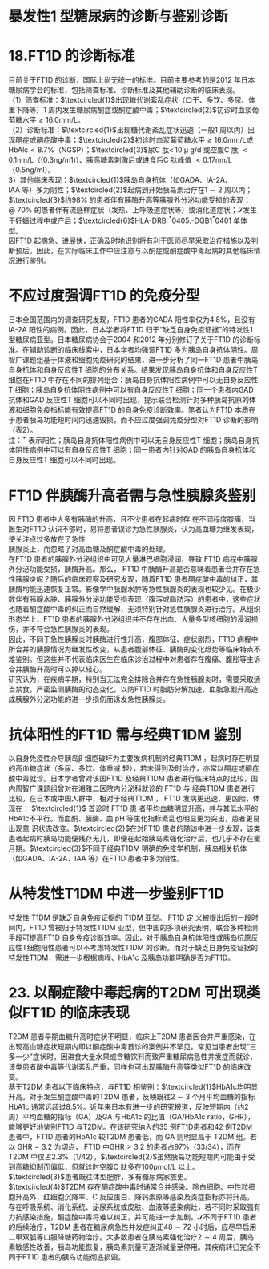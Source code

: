 # 暴发性1 型糖尿病的诊断与鉴别诊断  
# 18.FT1D 的诊断标准  
目前关于FT1D 的诊断，国际上尚无统一的标准。目前主要参考的是2012 年日本糖尿病学会的标准，包括筛查标准、诊断标准及其他辅助诊断的临床表现。  
（1）筛查标准：$\textcircled{1}$出现糖代谢紊乱症状（口干、多饮、多尿、体重下降等）1 周内发生糖尿病酮症或酮症酸中毒；$\textcircled{2}$初诊时血浆葡萄糖水平$\geqslant16.0\mathrm{mm}/\mathrm{L}$。  
（2）诊断标准：$\textcircled{1}$出现糖代谢紊乱症状迅速（一般1 周以内）出现酮症或酮症酸中毒；$\textcircled{2}$初诊时血浆葡萄糖水平$\geqslant16.0\mathrm{mm}/\mathrm{L}$或${\mathrm{HbAlc}}<8.7\%$（NGSP）；$\textcircled{3}$尿C 肽$<\,10\ \upmu\ \mathrm{g/d}$ 或空腹C 肽
$<0.1\mathrm{nm}/\mathrm{L}$（$(0.3\mathrm{ng}/\mathrm{m}1)$）、胰高糖素刺激后或进食后C 肽峰值
$<0.17\mathrm{nm}/\mathrm{L}$（0.5ng/ml）。  
3）其他临床表现：$\textcircled{1}$胰岛自身抗体（如GADA、IA-2A、  
IAA 等）多为阴性；$\textcircled{2}$起病到开始胰岛素治疗在$1\sim2$ 周以内；
$\textcircled{3}$约$98\%$ 的患者伴有胰酶升高等胰腺外分泌功能受损的表现；
$@~70\%$ 的患者伴有流感样症状（发热、上呼吸道症状等）或消化道症状；$\mathcal{S}$发生于妊娠过程中或产后；$\textcircled{6}$HLA-DRB$\lfloor{}^{*}0405.$-$\mathrm{DQB1}^{*}0401$ 单体型。  
因FT1D 起病急、进展快，正确及时地识别将有利于医师尽早采取治疗措施以及判断预后。因此，在实际临床工作中应注意与以酮症或酮症酸中毒起病的其他临床情况进行鉴别。  
#  不应过度强调FT1D 的免疫分型  
日本全国范围内的调查研究发现，FT1D 患者的GADA 阳性率仅为$4.8\%$，且没有IA-2A 阳性的病例。因此，日本学者将FT1D 归于“缺乏自身免疫证据”的特发性1 型糖尿病亚型。日本糖尿病协会于2004 和2012 年分别修订了关于FT1D 的诊断标准。在辅助诊断的临床线索中，日本学者均强调FT1D 多为胰岛自身抗体阴性。周智广课题组基于体液和细胞免疫研究的结果，进一步分析了同一FT1D 患者中胰岛自身抗体和自身反应性T 细胞的分布关系。结果发现胰岛自身抗体和自身反应性T 细胞在FT1D 中存在不同的排列组合：胰岛自身抗体阳性病例中可以无自身反应性T 细胞；胰岛自身抗体阴性病例中可以有自身反应性T 细胞；同一个患者内GAD 抗体和GAD 反应性T 细胞可以不同时出现，提示联合检测针对多种胰岛抗原的体液和细胞免疫指标能有效提高FT1D 的自身免疫诊断效率。笔者认为FT1D 本质在于患者胰岛功能短时间内迅速毁损，而不应过度强调免疫分型对FT1D 诊断的影响（表2）。  
注：$^+$ 表示阳性；胰岛自身抗体阳性病例中可以无自身反应性T 细胞；胰岛自身抗体阴性病例中可以有自身反应性T 细胞；同一患者内针对GAD 的胰岛自身抗体和自身反应性T 细胞可以不同时出现。  
# FT1D 伴胰酶升高者需与急性胰腺炎鉴别  
因 FT1D  患者中大多有胰酶的升高，且不少患者在起病时存 在不同程度腹痛，当医生对FT1D 认识不够时，易将患者误诊为急性胰腺炎，认为高血糖为继发表现，使关注点过多放在了急性  
胰腺炎上，而忽略了对高血糖及酮症酸中毒的处理。  
在FT1D 患者的胰腺外分泌组织中可见大量淋巴细胞浸润，导致 FT1D  病程中胰腺外分泌功能受损，胰酶升高。那么， FT1D 中胰酶升高是否意味着患者合并存在急性胰腺炎呢？随后的临床观察及研究发现，随着FT1D 患者酮症酸中毒的纠正，其胰酶均能迅速恢复正常。影像学中胰腺水肿等急性胰腺炎的表现也较少见。在极少数伴有胰腺水肿、胰腺外分泌功能受损表现（腹泻或脂肪泻）的患者中，这些症状也随着酮症酸中毒的纠正而自然缓解，无须特别针对急性胰腺炎进行治疗。从组织形态学上，FT1D 患者的胰腺外分泌组织并不存在出血、大量多型核细胞的浸润损伤，亦不符合急性胰腺炎的表现。  
因此，不同于急性胰腺炎时胰酶进行性升高，腹部体征、症状剧烈，FT1D 病程中所合并的胰腺情况为继发性改变，从患者腹部体征、胰酶的变化趋势等临床特点不难鉴别。但这些并不代表临床医生在临床诊治过程中对患者存在腹痛、腹胀等主诉合并胰酶升高时可以掉以轻心。  
研究认为，在疾病早期，特别当无法完全排除合并存在急性胰腺炎时，需要采取适当禁食，严密监测胰酶的动态变化，以防FT1D 时脂肪分解加速，血脂急剧升高造成胰腺外分泌功能的进一步损伤而诱发急性胰腺炎。  
#  抗体阳性的FT1D 需与经典T1DM 鉴别  
以自身免疫性介导胰岛$\upbeta$ 细胞破坏为主要发病机制的经典T1DM ，起病时存在明显的高血糖症状（多尿、多饮、体重减 轻），若未得到及时治疗，亦常以酮症或酮症酸中毒就诊。日本学者曾对该国FT1D 及经典T1DM 患者进行临床特点的比较，国内周智广课题组曾对在湘雅二医院内分泌科就诊的 FT1D  与 经典T1DM 患者进行比较，在日本或中国人群中，相对于经典T1DM ， FT1D  发病更迅速、更凶险，体现在： $\textcircled{1}$ 首诊时 FT1D  患 者平均血糖明显升高，并与其低水平的HbA1c不平行。而血酮、胰酶、血 pH  等生化指标紊乱也明显更为突出，患者更易出现意 识状态改变。$\textcircled{2}$在对FT1D 患者的随访中进一步发现，该类患者起病时胰岛功能便残存无几，即便在起始胰岛素强化治疗后，也几乎不存在蜜月期。$\textcircled{3}$不同于经典T1DM 明确的免疫学机制，胰岛相关抗体（如GADA、IA-2A、IAA 等）在FT1D 患者中多为阴性。  
#  从特发性T1DM 中进一步鉴别FT1D  
特发性 T1DM  是缺乏自身免疫证据的 T1DM  亚型。 FT1D  定 义被提出后的一段时间内，FT1D 曾被归于特发性T1DM 亚型，但中国的多项研究表明，联合多种检测手段可提高FT1D 自身免疫诊断效率。因此，对于胰岛自身抗体阳性或胰岛抗原反应性T细胞阳性患者可以不考虑特发性T1DM 的诊断。而对于缺乏自身免疫证据的特发性T1DM，需进一步根据病程、HbA1c 及胰岛功能明确是否为FT1D。  
# 23. 以酮症酸中毒起病的T2DM 可出现类似FT1D 的临床表现  
T2DM 患者早期血糖升高时症状不明显，临床上T2DM 患者因合并严重感染，在出现高血糖症状短期内即以酮症酸中毒首诊的案例并不罕见。常见当患者出现“三多一少”症状时，因进食大量水果或含糖饮料而致严重糖尿病急性并发症而就诊，该类患者酸中毒等代谢紊乱严重，同样也可出现胰酶升高等类似FT1D 的临床改变。  
基于T2DM 患者以下临床特点，与FT1D 相鉴别：$\textcircled{1}$HbA1c均明显升高。对于发生酮症酸中毒的T2DM 患者，反映既往$2\sim3$ 个月平均血糖的指标HbA1c 通常远超过$8.5\%$。近年来日本有进一步的研究报道，反映短期内（约2 周）平均血糖的指标（GA）及GA 与HbA1c 的比值（GA/HbA1c ratio，GHR）， 能够更好地鉴别FT1D 与T2DM。在该研究纳入的35 例FT1D患者和42 例T2DM 患者中，FT1D 患者的HbA1c 较T2DM 患者低，而 GA  则明显高于 T2DM  组。若以 $\mathrm{{GHR}}{=}3.2$  为切点， FT1D 中$\mathrm{GHR}>3.2$ 的患者占$97\%$（33/34），而在T2DM 中仅占$2.3\%$（1/42）。$\textcircled{2}$虽然胰岛功能短期内可能由于受到高糖抑制而偏低，但就诊时空腹C 肽多在100pmol/L 以上。$\textcircled{3}$患者既往体型肥胖，多有糖尿病家族史。$\textcircled{4}$T2DM 存在酮症酸中毒时通常合并感染。除白细胞、中性粒细胞升高外，红细胞沉降率、C 反应蛋白、降钙素原等感染及炎症指标亦将升高，存在呼吸系统、消化系统、泌尿系统或皮肤、血液等感染病灶，若不同时采取强有力抗感染措施，酮症酸中毒将难以纠正，并可能进一步加剧。$\mathcal{S}$不同于FT1D 患者的后续治疗，T2DM 患者在糖尿病急性并发症纠正$48\sim72$ 小时后，应尽早启用二甲双胍等口服降糖药物治疗。大多数患者在胰岛素强化治疗$2\sim4$ 周后，胰岛素敏感性改善，胰岛功能恢复，胰岛素剂量可逐渐减量至停用。其疾病转归完全不同于FT1D 患者的胰岛功能彻底损毁。  
